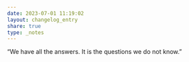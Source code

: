 ```yaml
---
date: 2023-07-01 11:19:02
layout: changelog_entry
share: true
type: _notes
---
```

“We have all the answers. It is the questions we do not know.”
